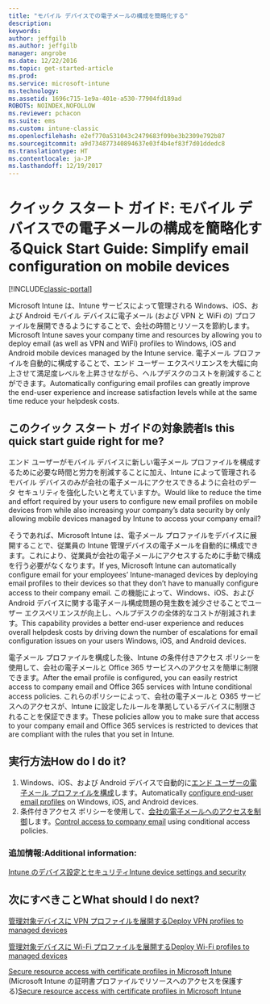 ```yaml
---
title: "モバイル デバイスでの電子メールの構成を簡略化する"
description: 
keywords: 
author: jeffgilb
ms.author: jeffgilb
manager: angrobe
ms.date: 12/22/2016
ms.topic: get-started-article
ms.prod: 
ms.service: microsoft-intune
ms.technology: 
ms.assetid: 1696c715-1e9a-401e-a530-77904fd189ad
ROBOTS: NOINDEX,NOFOLLOW
ms.reviewer: pchacon
ms.suite: ems
ms.custom: intune-classic
ms.openlocfilehash: e2ef770a531043c2479683f09be3b2309e792b87
ms.sourcegitcommit: a9d734877340894637e03f4b4ef83f7d01ddedc8
ms.translationtype: HT
ms.contentlocale: ja-JP
ms.lasthandoff: 12/19/2017
---
```

# <a name="quick-start-guide-simplify-email-configuration-on-mobile-devices"></a><span data-ttu-id="77bb4-102">クイック スタート ガイド: モバイル デバイスでの電子メールの構成を簡略化する</span><span class="sxs-lookup"><span data-stu-id="77bb4-102">Quick Start Guide: Simplify email configuration on mobile devices</span></span>

[!INCLUDE[classic-portal](../includes/classic-portal.md)]

<span data-ttu-id="77bb4-103">Microsoft Intune は、Intune サービスによって管理される Windows、iOS、および Android モバイル デバイスに電子メール (および VPN と WiFi の) プロファイルを展開できるようにすることで、会社の時間とリソースを節約します。</span><span class="sxs-lookup"><span data-stu-id="77bb4-103">Microsoft Intune saves your company time and resources by allowing you to deploy email (as well as VPN and WiFi) profiles to Windows, iOS and Android mobile devices managed by the Intune service.</span></span> <span data-ttu-id="77bb4-104">電子メール プロファイルを自動的に構成することで、エンド ユーザー エクスペリエンスを大幅に向上させて満足度レベルを上昇させながら、ヘルプデスクのコストを削減することができます。</span><span class="sxs-lookup"><span data-stu-id="77bb4-104">Automatically configuring email profiles can greatly improve the end-user experience and increase satisfaction levels while at the same time reduce your helpdesk costs.</span></span>

## <a name="is-this-quick-start-guide-right-for-me"></a><span data-ttu-id="77bb4-105">このクイック スタート ガイドの対象読者</span><span class="sxs-lookup"><span data-stu-id="77bb4-105">Is this quick start guide right for me?</span></span>
<span data-ttu-id="77bb4-106">エンド ユーザーがモバイル デバイスに新しい電子メール プロファイルを構成するために必要な時間と労力を削減することに加え、Intune によって管理されるモバイル デバイスのみが会社の電子メールにアクセスできるように会社のデータ セキュリティを強化したいと考えていますか。</span><span class="sxs-lookup"><span data-stu-id="77bb4-106">Would like to reduce the time and effort required by your users to configure new email profiles on mobile devices from while also increasing your company’s data security by only allowing mobile devices managed by Intune to access your company email?</span></span>

<span data-ttu-id="77bb4-107">そうであれば、Microsoft Intune は、電子メール プロファイルをデバイスに展開することで、従業員の Intune 管理デバイスの電子メールを自動的に構成できます。これにより、従業員が会社の電子メールにアクセスするために手動で構成を行う必要がなくなります。</span><span class="sxs-lookup"><span data-stu-id="77bb4-107">If yes, Microsoft Intune can automatically configure email for your employees’ Intune-managed devices by deploying email profiles to their devices so that they don’t have to manually configure access to their company email.</span></span> <span data-ttu-id="77bb4-108">この機能によって、Windows、iOS、および Android デバイスに関する電子メール構成問題の発生数を減少させることでユーザー エクスペリエンスが向上し、ヘルプデスクの全体的なコストが削減されます。</span><span class="sxs-lookup"><span data-stu-id="77bb4-108">This capability provides a better end-user experience and reduces overall helpdesk costs by driving down the number of escalations for email configuration issues on your users Windows, iOS, and Android devices.</span></span>

<span data-ttu-id="77bb4-109">電子メール プロファイルを構成した後、Intune の条件付きアクセス ポリシーを使用して、会社の電子メールと Office 365 サービスへのアクセスを簡単に制限できます。</span><span class="sxs-lookup"><span data-stu-id="77bb4-109">After the email profile is configured, you can easily restrict access to company email and Office 365 services with Intune conditional access policies.</span></span> <span data-ttu-id="77bb4-110">これらのポリシーによって、会社の電子メールと O365 サービスへのアクセスが、Intune に設定したルールを準拠しているデバイスに制限されることを保証できます。</span><span class="sxs-lookup"><span data-stu-id="77bb4-110">These policies allow you to make sure that access to your company email and Office 365 services is restricted to devices that are compliant with the rules that you set in Intune.</span></span>

## <a name="how-do-i-do-it"></a><span data-ttu-id="77bb4-111">実行方法</span><span class="sxs-lookup"><span data-stu-id="77bb4-111">How do I do it?</span></span>
1.  <span data-ttu-id="77bb4-112">Windows、iOS、および Android デバイスで自動的に[エンド ユーザーの電子メール プロファイルを構成](/intune-classic/deploy-use/configure-access-to-corporate-email-using-email-profiles-with-microsoft-intune)します。</span><span class="sxs-lookup"><span data-stu-id="77bb4-112">Automatically [configure end-user email profiles](/intune-classic/deploy-use/configure-access-to-corporate-email-using-email-profiles-with-microsoft-intune) on Windows, iOS, and Android devices.</span></span>
2.  <span data-ttu-id="77bb4-113">条件付きアクセス ポリシーを使用して、[会社の電子メールへのアクセスを制御](/intune-classic/deploy-use/restrict-access-to-email-and-o365-services-with-microsoft-intune)します。</span><span class="sxs-lookup"><span data-stu-id="77bb4-113">[Control access to company email](/intune-classic/deploy-use/restrict-access-to-email-and-o365-services-with-microsoft-intune) using conditional access policies.</span></span>


### <a name="additional-information"></a><span data-ttu-id="77bb4-114">追加情報:</span><span class="sxs-lookup"><span data-stu-id="77bb4-114">Additional information:</span></span>
[<span data-ttu-id="77bb4-115">Intune のデバイス設定とセキュリティ</span><span class="sxs-lookup"><span data-stu-id="77bb4-115">Intune device settings and security</span></span>](/intune-classic/deploy-use/manage-settings-and-features-on-your-devices-with-microsoft-intune-policies)

## <a name="what-should-i-do-next"></a><span data-ttu-id="77bb4-116">次にすべきこと</span><span class="sxs-lookup"><span data-stu-id="77bb4-116">What should I do next?</span></span>
[<span data-ttu-id="77bb4-117">管理対象デバイスに VPN プロファイルを展開する</span><span class="sxs-lookup"><span data-stu-id="77bb4-117">Deploy VPN profiles to managed devices</span></span>](/intune-classic/deploy-use/vpn-connections-in-microsoft-intune)

[<span data-ttu-id="77bb4-118">管理対象デバイスに Wi-Fi プロファイルを展開する</span><span class="sxs-lookup"><span data-stu-id="77bb4-118">Deploy Wi-Fi profiles to managed devices</span></span>](/intune-classic/deploy-use/wi-fi-connections-in-microsoft-intune)

<span data-ttu-id="77bb4-119">[Secure resource access with certificate profiles in Microsoft Intune](/intune-classic/deploy-use/secure-resource-access-with-certificate-profiles) (Microsoft Intune の証明書プロファイルでリソースへのアクセスを保護する)</span><span class="sxs-lookup"><span data-stu-id="77bb4-119">[Secure resource access with certificate profiles in Microsoft Intune](/intune-classic/deploy-use/secure-resource-access-with-certificate-profiles)</span></span>
